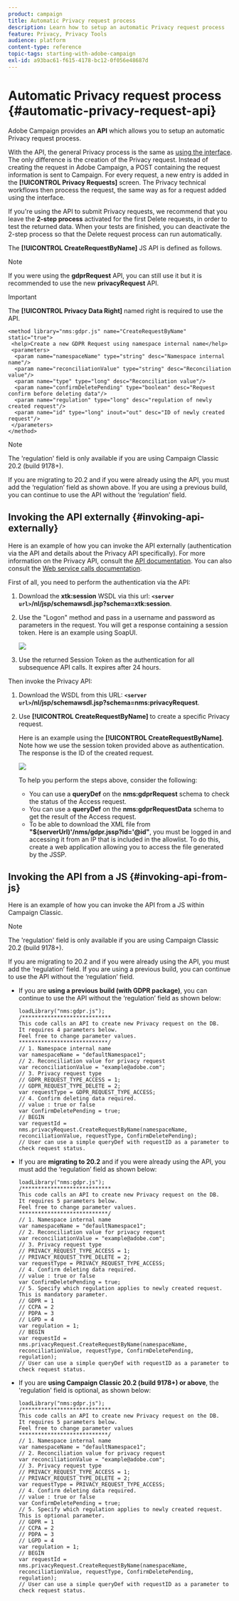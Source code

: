 ```yaml
---
product: campaign
title: Automatic Privacy request process
description: Learn how to setup an automatic Privacy request process
feature: Privacy, Privacy Tools
audience: platform
content-type: reference
topic-tags: starting-with-adobe-campaign
exl-id: a93bac61-f615-4178-bc12-0f056e48687d
---
```

# Automatic Privacy request process {#automatic-privacy-request-api}



Adobe Campaign provides an **API** which allows you to setup an automatic Privacy request process.

With the API, the general Privacy process is the same as [using the interface](privacy-requests-ui.md). The only difference is the creation of the Privacy request. Instead of creating the request in Adobe Campaign, a POST containing the request information is sent to Campaign. For every request, a new entry is added in the **[!UICONTROL Privacy Requests]** screen. The Privacy technical workflows then process the request, the same way as for a request added using the interface.

If you're using the API to submit Privacy requests, we recommend that you leave the **2-step process** activated for the first Delete requests, in order to test the returned data. When your tests are finished, you can deactivate the 2-step process so that the Delete request process can run automatically.

The **[!UICONTROL CreateRequestByName]** JS API is defined as follows.

>[!NOTE]
>
>If you were using the **gdprRequest** API, you can still use it but it is recommended to use the new **privacyRequest** API.

>[!IMPORTANT]
>
>The **[!UICONTROL Privacy Data Right]** named right is required to use the API.

```
<method library="nms:gdpr.js" name="CreateRequestByName" static="true">
 <help>Create a new GDPR Request using namespace internal name</help>
 <parameters>
  <param name="namespaceName" type="string" desc="Namespace internal name"/>
  <param name="reconciliationValue" type="string" desc="Reconciliation value"/>
  <param name="type" type="long" desc="Reconciliation value"/>
  <param name="confirmDeletePending" type="boolean" desc="Request confirm before deleting data"/>
  <param name="regulation" type="long" desc="regulation of newly created request"/>
  <param name="id" type="long" inout="out" desc="ID of newly created request"/>
 </parameters>
</method>
```

>[!NOTE]
>
>The 'regulation' field is only available if you are using Campaign Classic 20.2 (build 9178+).
>
>If you are migrating to 20.2 and if you were already using the API, you must add the ‘regulation’ field as shown above. If you are using a previous build, you can continue to use the API without the ‘regulation’ field.

## Invoking the API externally {#invoking-api-externally}

Here is an example of how you can invoke the API externally (authentication via the API and details about the Privacy API specifically). For more information on the Privacy API, consult the [API documentation](https://experienceleague.adobe.com/developer/campaign-api/api/s-nms-privacyRequest.html). You can also consult the [Web service calls documentation](../../configuration/using/web-service-calls.md).

First of all, you need to perform the authentication via the API:

1. Download the **xtk:session** WSDL via this url: **`<server url>`/nl/jsp/schemawsdl.jsp?schema=xtk:session**.

1. Use the "Logon" method and pass in a username and password as parameters in the request. You will get a response containing a session token. Here is an example using SoapUI.

    ![](assets/do-not-localize/privacy-api.png)

1. Use the returned Session Token as the authentication for all subsequence API calls. It expires after 24 hours.

Then invoke the Privacy API:

1. Download the WSDL from this URL: **`<server url>`/nl/jsp/schemawsdl.jsp?schema=nms:privacyRequest**.

1. Use **[!UICONTROL CreateRequestByName]** to create a specific Privacy request.

    Here is an example using the **[!UICONTROL CreateRequestByName]**. Note how we use the session token provided above as authentication. The response is the ID of the created request.

    ![](assets/do-not-localize/privacy-api-2.png)

    To help you perform the steps above, consider the following:

    * You can use a **queryDef** on the **nms:gdprRequest** schema to check the status of the Access request.
    * You can use a **queryDef** on the **nms:gdprRequestData** schema to get the result of the Access request.
    * To be able to download the XML file from **"$(serverUrl)'/nms/gdpr.jssp?id='@id"**, you must be logged in and accessing it from an IP that is included in the allowlist. To do this, create a web application allowing you to access the file generated by the JSSP.

## Invoking the API from a JS {#invoking-api-from-js}

Here is an example of how you can invoke the API from a JS within Campaign Classic.

>[!NOTE]
>
>The 'regulation' field is only available if you are using Campaign Classic 20.2 (build 9178+).
>
>If you are migrating to 20.2 and if you were already using the API, you must add the ‘regulation’ field. If you are using a previous build, you can continue to use the API without the ‘regulation’ field.

* If you are **using a previous build (with GDPR package)**, you can continue to use the API without the ‘regulation’ field as shown below:

    ```
    loadLibrary("nms:gdpr.js");
    /**************************** 
    This code calls an API to create new Privacy request on the DB.
    It requires 4 parameters below.
    Feel free to change parameter values.
    ****************************/
    // 1. Namespace internal name
    var namespaceName = "defaultNamespace1";
    // 2. Reconciliation value for privacy request
    var reconciliationValue = "example@adobe.com";
    // 3. Privacy request type
    // GDPR_REQUEST_TYPE_ACCESS = 1;
    // GDPR_REQUEST_TYPE_DELETE = 2;
    var requestType = GDPR_REQUEST_TYPE_ACCESS;
    // 4. Confirm deleting data required.
    // value : true or false
    var ConfirmDeletePending = true;
    // BEGIN
    var requestId = nms.privacyRequest.CreateRequestByName(namespaceName, reconciliationValue, requestType, ConfirmDeletePending);
    // User can use a simple queryDef with requestID as a parameter to check request status.
    ```

* If you are **migrating to 20.2** and if you were already using the API, you must add the ‘regulation’ field as shown below:

    ```
    loadLibrary("nms:gdpr.js");
    /**************************** 
    This code calls an API to create new Privacy request on the DB.
    It requires 5 parameters below.
    Feel free to change parameter values.
    ****************************/
    // 1. Namespace internal name
    var namespaceName = "defaultNamespace1";
    // 2. Reconciliation value for privacy request
    var reconciliationValue = "example@adobe.com";
    // 3. Privacy request type
    // PRIVACY_REQUEST_TYPE_ACCESS = 1;
    // PRIVACY_REQUEST_TYPE_DELETE = 2;
    var requestType = PRIVACY_REQUEST_TYPE_ACCESS;
    // 4. Confirm deleting data required.
    // value : true or false
    var ConfirmDeletePending = true;
    // 5. Specify which regulation applies to newly created request. This is mandatory parameter.
    // GDPR = 1
    // CCPA = 2
    // PDPA = 3
    // LGPD = 4
    var regulation = 1;
    // BEGIN
    var requestId = nms.privacyRequest.CreateRequestByName(namespaceName, reconciliationValue, requestType, ConfirmDeletePending, regulation);
    // User can use a simple queryDef with requestID as a parameter to check request status.
    ```

* If you are **using Campaign Classic 20.2 (build 9178+) or above**, the 'regulation' field is optional, as shown below:

    ```
    loadLibrary("nms:gdpr.js");
    /**************************** 
    This code calls an API to create new Privacy request on the DB.
    It requires 5 parameters below.
    Feel free to change parameter values 
    ****************************/
    // 1. Namespace internal name
    var namespaceName = "defaultNamespace1";
    // 2. Reconciliation value for privacy request
    var reconciliationValue = "example@adobe.com";
    // 3. Privacy request type
    // PRIVACY_REQUEST_TYPE_ACCESS = 1;
    // PRIVACY_REQUEST_TYPE_DELETE = 2;
    var requestType = PRIVACY_REQUEST_TYPE_ACCESS;
    // 4. Confirm deleting data required.
    // value : true or false
    var ConfirmDeletePending = true;
    // 5. Specify which regulation applies to newly created request. This is optional parameter.
    // GDPR = 1
    // CCPA = 2
    // PDPA = 3
    // LGPD = 4
    var regulation = 1;
    // BEGIN
    var requestId = nms.privacyRequest.CreateRequestByName(namespaceName, reconciliationValue, requestType, ConfirmDeletePending, regulation);
    // User can use a simple queryDef with requestID as a parameter to check request status.
    ```
